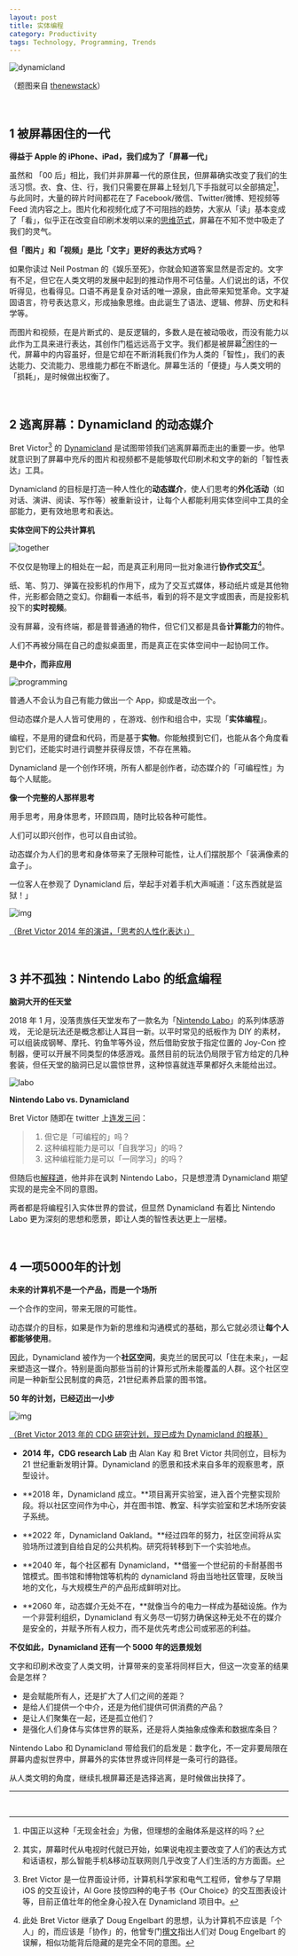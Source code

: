 ```yaml
---
layout: post
title: 实体编程
category: Productivity
tags: Technology, Programming, Trends
---
```


![dynamicland](/images/dynamicland.jpg)

（题图来自 [thenewstack](https://thenewstack.io/dynamicland-rethinks-computer-interfaces/)）

&nbsp;

## 1 被屏幕困住的一代

**得益于 Apple 的 iPhone、iPad，我们成为了「屏幕一代」**

虽然和 「00 后」相比，我们并非屏幕一代的原住民，但屏幕确实改变了我们的生活习惯。衣、食、住、行，我们只需要在屏幕上轻划几下手指就可以全部搞定[^1]，与此同时，大量的碎片时间都花在了 Facebook/微信、Twitter/微博、短视频等 Feed 流内容之上。图片化和视频化成了不可阻挡的趋势，大家从「读」基本变成了「看」，似乎正在改变自印刷术发明以来的[思维范式](https://fangfrancis.github.io/productivity/2017/11/13/voice-first/)，屏幕在不知不觉中吸走了我们的灵气。

**但「图片」和「视频」是比「文字」更好的表达方式吗？**

如果你读过 Neil Postman 的《娱乐至死》，你就会知道答案显然是否定的。文字有不足，但它在人类文明的发展中起到的推动作用不可估量。人们说出的话，不仅听得见，也看得见。口语不再是复杂对话的唯一源泉，由此带来知觉革命。文字凝固语言，符号表达意义，形成抽象思维。由此诞生了语法、逻辑、修辞、历史和科学等。

而图片和视频，在是片断式的、是反逻辑的，多数人是在被动吸收，而没有能力以此作为工具来进行表达，其创作门槛远远高于文字。我们都是被屏幕[^2]困住的一代，屏幕中的内容虽好，但是它却在不断消耗我们作为人类的「智性」，我们的表达能力、交流能力、思维能力都在不断退化。屏幕生活的「便捷」与人类文明的「损耗」，是时候做出权衡了。

&nbsp;

## 2 逃离屏幕：Dynamicland 的动态媒介

Bret Victor[^3] 的 [Dynamicland](https://dynamicland.org/) 是试图带领我们逃离屏幕而走出的重要一步。他早就意识到了屏幕中充斥的图片和视频都不是能够取代印刷术和文字的新的「智性表达」工具。

Dynamicland 的目标是打造一种人性化的**动态媒介**，使人们思考的**外化活动**（如对话、演讲、阅读、写作等）被重新设计，让每个人都能利用实体空间中工具的全部能力，更有效地思考和表达。

**实体空间下的公共计算机**

![together](/images/1-1-together.jpg)

不仅仅是物理上的相处在一起，而是真正利用同一批对象进行**协作式交互**[^4]。

纸、笔、剪刀、弹簧在投影机的作用下，成为了交互式媒体，移动纸片或是其他物件，光影都会随之变幻。你翻看一本纸书，看到的将不是文字或图表，而是投影机投下的**实时视频**。

没有屏幕，没有终端，都是普普通通的物件，但它们又都是具备**计算能力**的物件。

人们不再被分隔在自己的虚拟桌面里，而是真正在实体空间中一起协同工作。

**是中介，而非应用**

![programming](/images/1-2-programming.jpg)

普通人不会认为自己有能力做出一个 App，抑或是改出一个。

但动态媒介是人人皆可使用的 ，在游戏、创作和组合中，实现「**实体编程**」。

编程，不是用的键盘和代码，而是基于**实物**。你能触摸到它们，也能从各个角度看到它们，还能实时进行调整并获得反馈，不存在黑箱。

Dynamicland 是一个创作环境，所有人都是创作者，动态媒介的「可编程性」为每个人赋能。

**像一个完整的人那样思考**

用手思考，用身体思考，环顾四周，随时比较各种可能性。

人们可以即兴创作，也可以自由试验。 

动态媒介为人们的思考和身体带来了无限种可能性，让人们摆脱那个「装满像素的盒子」。

一位客人在参观了 Dynamicland 后，举起手对着手机大声喊道：「这东西就是监狱！」

![img](/images/2-humane.jpg)

[（Bret Victor 2014 年的演讲，「思考的人性化表达」）](https://vimeo.com/115154289)

&nbsp;

## 3 并不孤独：Nintendo Labo 的纸盒编程

**脑洞大开的任天堂**

2018 年 1 月，没落贵族任天堂发布了一款名为「[Nintendo Labo](https://labo.nintendo.com/)」的系列体感游戏， 无论是玩法还是概念都让人耳目一新。以平时常见的纸板作为 DIY 的素材，可以组装成钢琴、摩托、钓鱼竿等外设，然后借助安放于指定位置的 Joy-Con 控制器，便可以开展不同类型的体感游戏。虽然目前的玩法仍局限于官方给定的几种套装，但任天堂的脑洞已足以震惊世界，这种惊喜就连苹果都好久未能给出过。

![labo](/images/labo.jpg)

**Nintendo Labo vs. Dynamicland**

Bret Victor 随即在 twitter 上[连发三问](https://twitter.com/worrydream/status/953780424211222528)：

> 1. 但它是「可编程的」吗？
> 2. 这种编程能力是可以「自我学习」的吗？
> 3. 这种编程能力是可以「一同学习」的吗？

但随后也[解释道](https://twitter.com/worrydream/status/953831804376530944)，他并非在讽刺 Nintendo Labo，只是想澄清 Dynamicland 期望实现的是完全不同的意图。

两者都是将编程引入实体世界的尝试，但显然 Dynamicland 有着比 Nintendo Labo 更为深刻的思想和愿景，即让人类的智性表达更上一层楼。

&nbsp;

## 4 一项5000年的计划

**未来的计算机不是一个产品，而是一个场所**

一个合作的空间，带来无限的可能性。

动态媒介的目标，如果是作为新的思维和沟通模式的基础，那么它就必须让**每个人都能够使用**。

因此，Dynamicland 被作为一个**社区空间**，奥克兰的居民可以「住在未来」，一起来塑造这一媒介。特别是面向那些当前的计算形式所未能覆盖的人群。这个社区空间是一种新型公民制度的典范，21世纪素养启蒙的图书馆。

**50 年的计划，已经迈出一小步**

![img](/images/2-research-agenda.jpg)

[（Bret Victor 2013 年的 CDG 研究计划，现已成为 Dynamicland 的根基）](http://worrydream.com/cdg/ResearchAgenda-v0.19-poster.pdf)

- **2014 年，CDG research Lab** 由 Alan Kay 和 Bret Victor 共同创立，目标为 21 世纪重新发明计算。Dynamicland 的愿景和技术来自多年的观察思考，原型设计。


- **2018 年，Dynamicland 成立。**项目离开实验室，进入首个完整实现阶段。将以社区空间作为中心，并在图书馆、教室、科学实验室和艺术场所安装子系统。
- **2022 年，Dynamicland Oakland。**经过四年的努力，社区空间将从实验场所过渡到自给自足的公共机构。研究将转移到下一个实验地点。
- **2040 年，每个社区都有 Dynamicland，**借鉴一个世纪前的卡耐基图书馆模式。图书馆和博物馆等机构的 dynamicland 将由当地社区管理，反映当地的文化，与大规模生产的产品形成鲜明对比。
- **2060 年，动态媒介无处不在，**就像当今的电力一样成为基础设施。作为一个非营利组织，Dynamicland 有义务尽一切努力确保这种无处不在的媒介是安全的，并赋予所有人权力，而不是优先考虑公司或邪恶的利益。

**不仅如此，Dynamicland 还有一个 5000 年的远景规划**

文字和印刷术改变了人类文明，计算带来的变革将同样巨大，但这一次变革的结果会是怎样？

- 是会赋能所有人，还是扩大了人们之间的差距？
- 是给人们提供一个中介，还是为他们提供可供消费的产品？
- 是让人们聚集在一起，还是孤立他们？
- 是强化人们身体与实体世界的联系，还是将人类抽象成像素和数据库条目？

Nintendo Labo 和 Dynamicland 带给我们的启发是：数字化，不一定非要局限在屏幕内虚拟世界中，屏幕外的实体世界或许同样是一条可行的路径。

从人类文明的角度，继续扎根屏幕还是选择逃离，是时候做出抉择了。

---

[^1]: 中国正以这种「无现金社会」为傲，但理想的金融体系是这样的吗？
[^2]: 其实，屏幕时代从电视时代就已开始，如果说电视主要改变了人们的表达方式和话语权，那么智能手机&移动互联网则几乎改变了人们生活的方方面面。
[^3]: Bret Victor 是一位界面设计师，计算机科学家和电气工程师，曾参与了早期 iOS 的交互设计，Al Gore 技惊四种的电子书《Our Choice》的交互图表设计等，目前正值壮年的他全身心投入在 Dynamicland 项目中。
[^4]: 此处 Bret Victor 继承了 Doug Engelbart 的思想，认为计算机不应该是「个人」的，而应该是「协作」的，他曾专门[撰文](http://worrydream.com/Engelbart/)指出人们对 Doug Engelbart 的误解，相似功能背后隐藏的是完全不同的意图。



&nbsp;

